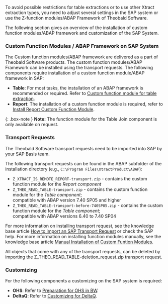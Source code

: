 To avoid possible restrictions for table extractions or to use other Xtract extraction types, you need to adjust several settings in the SAP system or use the Z-function modules/ABAP Framework of Theobald Software.

The following section gives an overview of the installation of custom function modules/ABAP framework and customization of the SAP System.


### Custom Function Modules / ABAP Framework on SAP System

The Custom function modules/ABAP framework are delivered as a part of Theobald Software products. 
The custom function modules/ABAP Framework can be installed using the transport requests.
The following components require installation of a custom function module/ABAP framework in SAP:

- **Table**: For most tasks, the installation of an ABAP framework is recommended or required. Refer to [Custom function module for table extraction](./sap-customizing/custom-function-module-for-table-extraction). 
- **Report**: The installation of a custom function module is required, refer to [Install Report Custom Function Module](./sap-customizing/install-report-custom-function-module).

{: .box-note }
**Note:** The function module for the Table Join component is only available on request.


### Transport Requests

The Theobald Software transport requests need to be imported into SAP by your SAP Basis team.

The following transport requests can be found in the ABAP subfolder of the installation directory (e.g., `C:\Program Files\XtractProduct\ABAP`):

- `Z_XTRACT_IS_REMOTE_REPORT-transport.zip` - contains the custom function module for the *Report component*
- `Z_THEO_READ_TABLE-transport.zip` - contains the custom function module for the *Table component*; <br> compatible with ABAP version 7.40 SP05 and higher
- `Z_THEO_READ_TABLE-transport-before-740SP05.zip` - contains the custom function module for the *Table component*; <br>compatible with ABAP versions 6.40 to 7.40 SP04

For more information on installing transport request, see the knowledge base article [How to import an SAP Transport Request](https://kb.theobald-software.com/sap/how-to-import-an-sap-transport-request-with-the-transport-management-system-stms?fromSearch=true) or check the SAP help.
For more information on installing function modules manually, see the knowledge base article [Manual Installation of Custom Funtion Modules](https://kb.theobald-software.com/sap/custom-function-module-manual-installation).

All objects that come with any of the transport requests, can be deleted by importing the Z_THEO_READ_TABLE-deletion_request.zip transport request.

### Customizing
For the following components a customizing on the SAP system is required: 

- **OHS**: Refer to [Preparation for OHS in BW](./sap-customizing/preparation-for-ohs-in-bw).
- **DeltaQ**: Refer to [Customizing for DeltaQ](./sap-customizing/customizing-for-deltaq).

